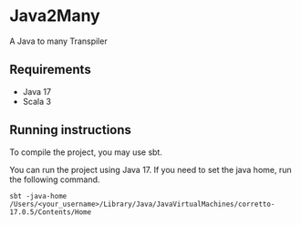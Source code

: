 # Java2Many
A Java to many Transpiler

## Requirements
- Java 17
- Scala 3

## Running instructions
To compile the project, you may use sbt.

You can run the project using Java 17. If you need to set the java home, run the following command.
```
sbt -java-home /Users/<your_username>/Library/Java/JavaVirtualMachines/corretto-17.0.5/Contents/Home
```

